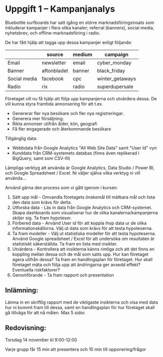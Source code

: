 # Uppgift 1 – Kampanjanalys

Bluebottle surfboards har satt igång en större marknadsföringsinsats som inkluderar kampanjer i flera olika kanaler; referral (banners), social media, nyhetsbrev, och offline-marknadsföring i radio.

De har fått hjälp att tagga upp dessa kampanjer enligt följande:

|       | source     | medium | campaign |
|-------|------------|--------|-------------|
| Email         | newsletter    | email     | cyber_monday |
| Banner        | aftonbladet   | banner    | black_friday |
| Social media  | facebook      | cpc       | winter_getaways |
| Radio         | rix           | radio     | superdupersale |

Företaget vill nu få hjälp att följa upp kampanjerna och utvärdera dessa. De vill kunna styra framtida annonsering för att t.ex.
- Genererar fler nya besökare och fler nya registreringar.
- Generera mer försäljning.
- Rikta annonser utifrån ålder, kön, geografi
- Få fler engagerade och återkommande besökare

Tillgänglig data:
- Webbdata från Google Analytics "All Web Site Data" samt "User Id" vyn
- Kunddata från CRM-systemets databas (finns även replikerad i BigQuery, samt som CSV-fil) 

Lämpliga verktyg att använda är Google Analytics, Data Studio / Power BI, och Google Spreadsheet / Excel. Ni väljer själva vilka verktyg ni vill använda...

Använd gärna den process som vi gått igenom i kursen: 

1. Sätt upp mål - Omvandla företagets önskemål till mätbara mål och lista den data som krävs för detta.
2. Utforska data - Läs in data från Google Analytics och CRM-systemet. Skapa dashboards som visualiserar hur de olika kanalerna/kampanjerna skiljer sig. Ta fram hypoteser.
3. Förbered data - Använd User id för att koppla ihop data ur de olika informationskällorna. Välj ut data som krävs för att testa hypoteserna.  
4. Ta fram modeller - Välj ut statistiska modeller för att testa hypoteserna. Använd Google spreadsheet / Excel för att undersöka om resultaten är statistiskt säkerställda. Ta fram en lista med insikter.
5. Utvärdera - Kontrollera att insikterna känns rimliga och att det finns en koppling mellan dessa och de mål som satts upp. Hur kan företaget agera utifrån dessa? Ta fram en handlingsplan för företaget. Hur skall företaget mäta och följa upp att ändringarna ger avsedd effekt? Eventuella riskfaktorer?
6. Genomförande - Ta fram rapport och presentation


## Inlämning:

Lämna in en skriftlig rapport med de viktigaste insikterna och visa med data hur ni kommit fram till dessa, samt en handlingsplan för hur företaget skall gå tillväga för att nå målen. Max 5 sidor. 


## Redovisning:

Torsdag 14 november kl 9:00-12:00

Varje grupp får 15 min att presentera och 10 min till opponering/frågor